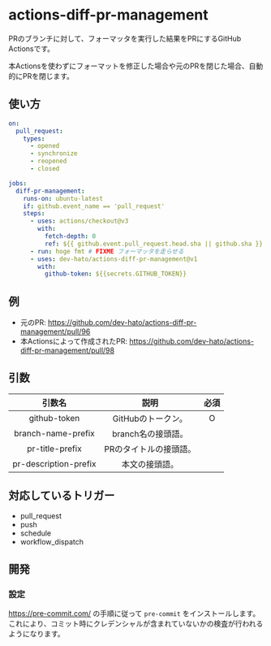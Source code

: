 # actions-diff-pr-management

PRのブランチに対して、フォーマッタを実行した結果をPRにするGitHub Actionsです。

本Actionsを使わずにフォーマットを修正した場合や元のPRを閉じた場合、自動的にPRを閉じます。

## 使い方

```yaml
on:
  pull_request:
    types:
      - opened
      - synchronize
      - reopened
      - closed

jobs:
  diff-pr-management:
    runs-on: ubuntu-latest
    if: github.event_name == 'pull_request'
    steps:
      - uses: actions/checkout@v3
        with:
          fetch-depth: 0
          ref: ${{ github.event.pull_request.head.sha || github.sha }}
      - run: hoge fmt # FIXME フォーマッタを走らせる
      - uses: dev-hato/actions-diff-pr-management@v1
        with:
          github-token: ${{secrets.GITHUB_TOKEN}}
```

## 例

* 元のPR: <https://github.com/dev-hato/actions-diff-pr-management/pull/96>
* 本Actionsによって作成されたPR: <https://github.com/dev-hato/actions-diff-pr-management/pull/98>

## 引数

| 引数名 | 説明 | 必須 |
|:---:|:---:|:---:|
| github-token | GitHubのトークン。 | O |
| branch-name-prefix | branch名の接頭語。 |  |
| pr-title-prefix | PRのタイトルの接頭語。 |  |
| pr-description-prefix | 本文の接頭語。 |  |

## 対応しているトリガー
* pull_request
* push
* schedule
* workflow_dispatch

## 開発

### 設定

<https://pre-commit.com/> の手順に従って `pre-commit` をインストールします。  
これにより、コミット時にクレデンシャルが含まれていないかの検査が行われるようになります。
